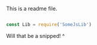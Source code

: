 This is a readme file.

```javascript

const Lib = require('SomeJsLib')

```

Will that be a snipped! ^
